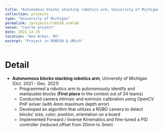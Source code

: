 ```yaml
---
title: "Autonomous blocks stacking robotics arm, University of Michigan"
collection: projects
type: "University of Michigan"
permalink: /projects/rob550_armlab
venue: "course project"
date: 2021-12-15
location: "Ann Arbor, MI"
excerpt: "Project in ROB550 @ UMich"
---
```


<!-- {% include base_path %} -->

Detail
======

* **Autonomous blocks stacking robotics arm**, University of Michigan (Oct. 2021 - Dec. 2021)
  * Programmed a robotics arm to autonomously identify and manipulate blocks (**First place** in the contest out of 24 teams)
  * Conducted camera intrinsic and extrinsic calibration using OpenCV PnP solver (with 4mm maximum depth error)
  * Developed an algorithm that utilizes a RGBD camera to detect blocks’ size, color, position, orientation on a board
  * Implemented Forward / Inverse Kinematics and fine-tuned a PID controller (reduced offset from 20mm to 3mm)